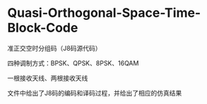 # Quasi-Orthogonal-Space-Time-Block-Code
准正交空时分组码（J8码源代码）

四种调制方式：BPSK、QPSK、8PSK、16QAM

一根接收天线、两根接收天线

文件中给出了J8码的编码和译码过程，并给出了相应的仿真结果
